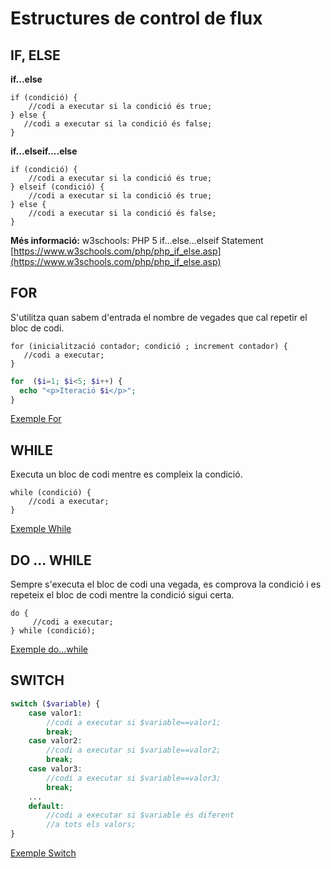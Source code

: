 # Estructures de control de flux

## IF, ELSE

**if...else**

```
if (condició) {
    //codi a executar si la condició és true;
} else {
   //codi a executar si la condició és false;
}
```

**if...elseif....else**

```
if (condició) {
    //codi a executar si la condició és true;
} elseif (condició) {
    //codi a executar si la condició és true;
} else {
    //codi a executar si la condició és false;
}
```

**Més informació:** w3schools: PHP 5 if...else...elseif Statement [https://www.w3schools.com/php/php_if_else.asp](https://www.w3schools.com/php/php_if_else.asp)

## FOR

S'utilitza quan sabem d'entrada el nombre de vegades que cal repetir el bloc de codi.

```
for (inicialització contador; condició ; increment contador) {
   //codi a executar;
}
```

```php
for  ($i=1; $i<5; $i++) {
  echo "<p>Iteració $i</p>";
}
```

[Exemple For](https://www.w3schools.com/php/showphp.asp?filename=demo_loop_for)

## WHILE

Executa un bloc de codi mentre es compleix la condició.

```
while (condició) {
    //codi a executar;
}
```

[Exemple While](https://www.w3schools.com/php/showphp.asp?filename=demo_loop_while)

## DO ... WHILE

Sempre s'executa el bloc de codi una vegada, es comprova la condició i es repeteix el bloc de codi mentre la condició sigui certa.

```
do {
     //codi a executar;
} while (condició);
```

[Exemple do...while](https://www.w3schools.com/php/showphp.asp?filename=demo_loop_do_while)
## SWITCH

```php
switch ($variable) {
    case valor1:
        //codi a executar si $variable==valor1;
        break;
    case valor2:
        //codi a executar si $variable==valor2;
        break;
    case valor3:
        //codi a executar si $variable==valor3;
        break;
    ...
    default:
        //codi a executar si $variable és diferent
        //a tots els valors;
}
```

[Exemple Switch](https://www.w3schools.com/php/showphp.asp?filename=demo_switch)
 
